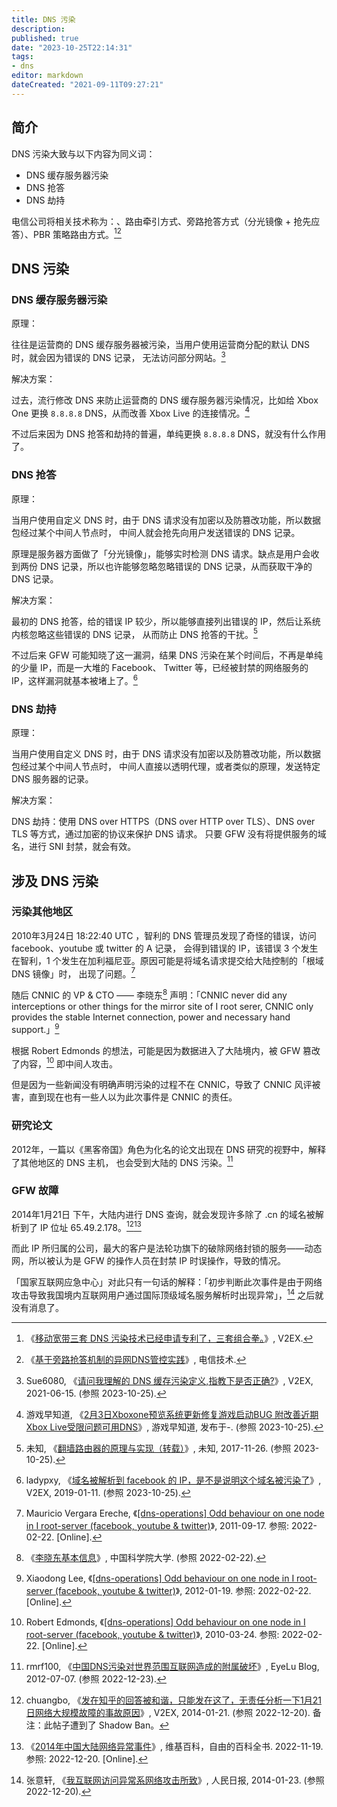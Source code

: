 ```yaml
---
title: DNS 污染
description:
published: true
date: "2023-10-25T22:14:31"
tags:
- dns
editor: markdown
dateCreated: "2021-09-11T09:27:21"
---
```


## 简介

DNS 污染大致与以下内容为同义词：

+   DNS 缓存服务器污染
+   DNS 抢答
+   DNS 劫持

电信公司将相关技术称为：、路由牵引方式、旁路抢答方式（分光镜像 + 抢先应答）、PBR 策略路由方式。[^82394][^00064]

[^82394]: 《[移动宽带三套 DNS 污染技术已经申请专利了，三套组合拳。](https://web.archive.org/web/20200327034135/https://v2ex.com/t/482394)》, V2EX.

[^00064]: 《[基于旁路抢答机制的异网DNS管控实践](https://web.archive.org/web/20180823105346/http://www.ttm.com.cn/article/2016/1000-1247/1000-1247-1-1-00064.shtml)》, 电信技术.

## DNS 污染

### DNS 缓存服务器污染

原理：

往往是运营商的 DNS 缓存服务器被污染，当用户使用运营商分配的默认 DNS 时，就会因为错误的 DNS 记录，
无法访问部分网站。[^83433]

[^83433]: Sue6080, 《[请问我理解的 DNS 缓存污染定义,指教下是否正确?](https://web.archive.org/web/20220903025723/https://www.v2ex.com/t/783433)》, V2EX, 2021-06-15. (参照 2023-10-25).

解决方案：

过去，流行修改 DNS 来防止运营商的 DNS 缓存服务器污染情况，比如给 Xbox One 更换 `8.8.8.8` DNS，从而改善 Xbox Live
的连接情况。[^d3310]

[^d3310]: 游戏早知道, 《[2月3日Xboxone预览系统更新修复游戏启动BUG 附改善近期Xbox Live受限问题可用DNS](https://web.archive.org/web/20220813184732/https://www.yxzzd.com/3310.html)》, 游戏早知道, 发布于-. (参照 2023-10-25).

不过后来因为 DNS 抢答和劫持的普遍，单纯更换 `8.8.8.8` DNS，就没有什么作用了。

### DNS 抢答

原理：

当用户使用自定义 DNS 时，由于 DNS 请求没有加密以及防篡改功能，所以数据包经过某个中间人节点时，
中间人就会抢先向用户发送错误的 DNS 记录。

原理是服务器方面做了「分光镜像」，能够实时检测 DNS 请求。缺点是用户会收到两份 DNS 记录，所以也许能够忽略忽略错误的 DNS
记录，从而获取干净的 DNS 记录。

解决方案：

最初的 DNS 抢答，给的错误 IP 较少，所以能够直接列出错误的 IP，然后让系统内核忽略这些错误的 DNS 记录，
从而防止 DNS 抢答的干扰。[^80526]

[^80526]: 未知, 《[翻墙路由器的原理与实现（转载）](<https://web.archive.org/web/20171126180526/http://blog.neargle.com/SecNewsBak/drops/翻墙路由器的原理与实现 .html>)》, 未知, 2017-11-26. (参照 2023-10-25).

不过后来 GFW 可能知晓了这一漏洞，结果 DNS 污染在某个时间后，不再是单纯的少量 IP，而是一大堆的 Facebook、
Twitter 等，已经被封禁的网络服务的 IP，这样漏洞就基本被堵上了。[^25889]

[^25889]: ladypxy, 《[域名被解析到 facebook 的 IP，是不是说明这个域名被污染了](https://web.archive.org/web/20220123172514/https://www.v2ex.com/t/525889)》, V2EX, 2019-01-11. (参照 2023-10-25).

### DNS 劫持

原理：

当用户使用自定义 DNS 时，由于 DNS 请求没有加密以及防篡改功能，所以数据包经过某个中间人节点时，
中间人直接以透明代理，或者类似的原理，发送特定 DNS 服务器的记录。

解决方案：

DNS 劫持：使用 DNS over HTTPS（DNS over HTTP over TLS）、DNS over TLS 等方式，通过加密的协议来保护 DNS 请求。
只要 GFW 没有将提供服务的域名，进行 SNI 封禁，就会有效。

## 涉及 DNS 污染

### 污染其他地区

2010年3月24日 18:22:40 UTC ，智利的 DNS 管理员发现了奇怪的错误，访问 facebook、youtube 或 twitter 的 A 记录，
会得到错误的 IP，该错误 3 个发生在智利，1 个发生在加利福尼亚。原因可能是将域名请求提交给大陆控制的「根域 DNS 镜像」时，
出现了问题。[^260]

随后 CNNIC 的 VP & CTO —— 李晓东[^LEE] 声明：「CNNIC never did any interceptions or other things for the mirror
site of I root serer, CNNIC only provides the stable Internet connection, power and necessary hand support.」[^280]

根据 Robert Edmonds 的想法，可能是因为数据进入了大陆境内，被 GFW 篡改了内容，[^271] 即中间人攻击。

但是因为一些新闻没有明确声明污染的过程不在 CNNIC，导致了 CNNIC 风评被害，直到现在也有一些人以为此次事件是 CNNIC
的责任。

[^260]: Mauricio Vergara Ereche, 《[\[dns-operations\] Odd behaviour on one node in I root-server \(facebook, youtube & twitter\)](https://web.archive.org/web/20110917095535/https://lists.dns-oarc.net/pipermail/dns-operations/2010-March/005260.html)》, 2011-09-17. 参照: 2022-02-22. [Online].

[^LEE]: 《[李晓东基本信息](https://web.archive.org/web/20200603014428/http://people.ucas.ac.cn/~LEE)》, 中国科学院大学. (参照 2022-02-22).

[^280]: Xiaodong Lee, 《[\[dns-operations\] Odd behaviour on one node in I root-server \(facebook, youtube & twitter\)](https://web.archive.org/web/20120119092604/https://lists.dns-oarc.net/pipermail/dns-operations/2010-March/005280.html)》, 2012-01-19. 参照: 2022-02-22. [Online].

[^271]: Robert Edmonds, 《[\[dns-operations\] Odd behaviour on one node in I root-server (facebook, youtube & twitter)](https://lists.dns-oarc.net/pipermail/dns-operations/2010-March/005271.html)》, 2010-03-24. 参照: 2022-02-22. [Online].

### 研究论文

2012年，一篇以《黑客帝国》角色为化名的论文出现在 DNS 研究的视野中，解释了其他地区的 DNS 主机，
也会受到大陆的 DNS 污染。[^qIaVG]

[^qIaVG]: rmrf100, 《[中国DNS污染对世界范围互联网造成的附属破坏](https://archive.vn/qIaVG "https://eyelublog.wordpress.com/2012/07/07/中国dns污染对世界范围互联网造成的附属破坏/")》, EyeLu Blog, 2012-07-07. (参照 2022-12-23).

### GFW 故障

2014年1月21日 下午，大陆内进行 DNS 查询，就会发现许多除了 .cn 的域名被解析到了 IP 位址 65.49.2.178。[^97867][^w2014]

[^97867]: chuangbo, 《[发在知乎的回答被和谐，只能发在这了，无责任分析一下1月21日网络大规模故障的事故原因](https://web.archive.org/web/20140122133459/http://www.v2ex.com/t/97867)》, V2EX, 2014-01-21. (参照 2022-12-20). 备注：此帖子遭到了 Shadow Ban。

[^w2014]: 《[2014年中国大陆网络异常事件](https://zh.wikipedia.org/wiki/2014年中国大陆网络异常事件)》, 维基百科，自由的百科全书. 2022-11-19. 参照: 2022-12-20. [Online].

而此 IP 所归属的公司，最大的客户是法轮功旗下的破除网络封锁的服务——动态网，所以被认为是 GFW 的操作人员在封禁 IP
时误操作，导致的情况。

「国家互联网应急中心」对此只有一句话的解释：「初步判断此次事件是由于网络攻击导致我国境内互联网用户通过国际顶级域名服务解析时出现异常」，[^02307] 之后就没有消息了。

[^02307]: 张意轩, 《[我互联网访问异常系网络攻击所致](https://web.archive.org/web/20221220052442/http://scitech.people.com.cn/n/2014/0123/c1007-24202307.html)》, 人民日报, 2014-01-23. (参照 2022-12-20).
